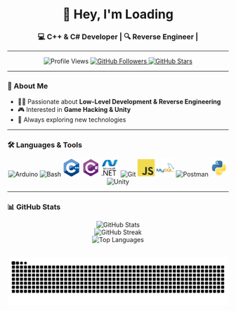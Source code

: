 <h1 align="center">👋 Hey, I'm Loading</h1>
<h3 align="center">💻 C++ & C# Developer | 🔍 Reverse Engineer | </h3>

---

<p align="center">
  <img src="https://komarev.com/ghpvc/?username=dustinworlds&label=Profile%20Views&color=0e75b6&style=flat-square" alt="Profile Views" />
  <a href="https://github.com/dustinworlds?tab=followers">
    <img src="https://img.shields.io/github/followers/dustinworlds?label=Followers&style=flat-square" alt="GitHub Followers" />
  </a>
  <a href="https://github.com/dustinworlds">
    <img src="https://img.shields.io/github/stars/dustinworlds?label=Stars&style=flat-square" alt="GitHub Stars" />
  </a>
</p>

---

### 🚀 About Me
- 🧑‍💻 Passionate about **Low-Level Development & Reverse Engineering**  
- 🎮 Interested in **Game Hacking & Unity**  
- 📖 Always exploring new technologies  

---

### 🛠️ Languages & Tools
<p align="center">
  <img src="https://cdn.worldvectorlogo.com/logos/arduino-1.svg" alt="Arduino" width="40" height="40"/>
  <img src="https://www.vectorlogo.zone/logos/gnu_bash/gnu_bash-icon.svg" alt="Bash" width="40" height="40"/>
  <img src="https://raw.githubusercontent.com/devicons/devicon/master/icons/cplusplus/cplusplus-original.svg" alt="C++" width="40" height="40"/>
  <img src="https://raw.githubusercontent.com/devicons/devicon/master/icons/csharp/csharp-original.svg" alt="C#" width="40" height="40"/>
  <img src="https://raw.githubusercontent.com/devicons/devicon/master/icons/dot-net/dot-net-original-wordmark.svg" alt=".NET" width="40" height="40"/>
  <img src="https://www.vectorlogo.zone/logos/git-scm/git-scm-icon.svg" alt="Git" width="40" height="40"/>
  <img src="https://raw.githubusercontent.com/devicons/devicon/master/icons/javascript/javascript-original.svg" alt="JavaScript" width="40" height="40"/>
  <img src="https://raw.githubusercontent.com/devicons/devicon/master/icons/mysql/mysql-original-wordmark.svg" alt="MySQL" width="40" height="40"/>
  <img src="https://www.vectorlogo.zone/logos/getpostman/getpostman-icon.svg" alt="Postman" width="40" height="40"/>
  <img src="https://raw.githubusercontent.com/devicons/devicon/master/icons/python/python-original.svg" alt="Python" width="40" height="40"/>
  <img src="https://www.vectorlogo.zone/logos/unity3d/unity3d-icon.svg" alt="Unity" width="40" height="40"/>
</p>

---

### 📊 GitHub Stats
<p align="center">
  <img src="https://github-readme-stats.vercel.app/api?username=imloading&show_icons=true&theme=tokyonight&hide_border=true" alt="GitHub Stats" />
  <br/>
  <img src="https://github-readme-streak-stats.herokuapp.com/?user=imloading&theme=tokyonight&hide_border=true" alt="GitHub Streak" />
  <br/>
  <img src="https://github-readme-stats.vercel.app/api/top-langs/?username=dustinworlds&layout=compact&theme=tokyonight&hide_border=true" alt="Top Languages" />

<div align="center">
<br clear="both" >
<img src="https://raw.githubusercontent.com/Hiro420/Hiro420/output/snake.svg" alt="Snake animation"  />
</div>
  
</p>
